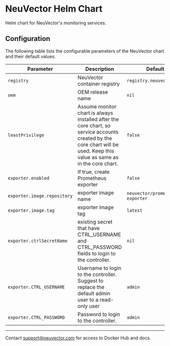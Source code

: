 # NeuVector Helm Chart

Helm chart for NeuVector's monitoring services.

## Configuration

The following table lists the configurable parameters of the NeuVector chart and their default values.

Parameter | Description | Default | Notes
--------- | ----------- | ------- | -----
`registry` | NeuVector container registry | `registry.neuvector.com` |
`oem` | OEM release name | `nil` |
`leastPrivilege` | Assume monitor chart is always installed after the core chart, so service accounts created by the core chart will be used. Keep this value as same as in the core chart. | `false` |
`exporter.enabled` | If true, create Prometheus exporter | `false` |
`exporter.image.repository` | exporter image name | `neuvector/prometheus-exporter` |
`exporter.image.tag` | exporter image tag | `latest` |
`exporter.ctrlSecretName` | existing secret that have CTRL_USERNAME and CTRL_PASSWORD fields to login to the controller.  | `nil` | if parameter exists then `exporter.CTRL_USERNAME` & `exporter.CTRL_PASSWORD` will be skipped
`exporter.CTRL_USERNAME` | Username to login to the controller. Suggest to replace the default admin user to a read-only user | `admin` |
`exporter.CTRL_PASSWORD` | Password to login to the controller. | `admin` |

---
Contact <support@neuvector.com> for access to Docker Hub and docs.

